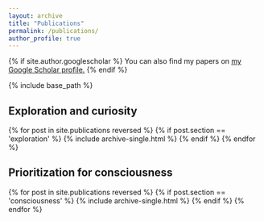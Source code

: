 ```yaml
---
layout: archive
title: "Publications"
permalink: /publications/
author_profile: true
---
```

{% if site.author.googlescholar %}
  You can also find my papers on <u><a href="{{site.author.googlescholar}}">my Google Scholar profile</a>.</u>
{% endif %}

{% include base_path %}

<h2>Exploration and curiosity</h2>
{% for post in site.publications reversed %}
  {% if post.section == 'exploration' %}
      {% include archive-single.html %}
  {% endif %}
{% endfor %}

<h2>Prioritization for consciousness</h2>
{% for post in site.publications reversed %}
  {% if post.section == 'consciousness' %}
      {% include archive-single.html %}
  {% endif %}
{% endfor %}
